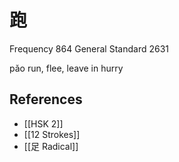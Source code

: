 # 跑
Frequency 864
General Standard 2631

pǎo
run, flee, leave in hurry

## References
- [[HSK 2]]
- [[12 Strokes]]
- [[足 Radical]]
